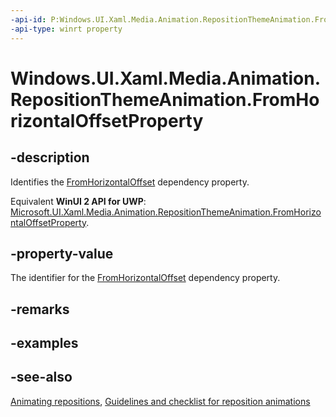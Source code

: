```yaml
---
-api-id: P:Windows.UI.Xaml.Media.Animation.RepositionThemeAnimation.FromHorizontalOffsetProperty
-api-type: winrt property
---
```


<!-- Property syntax
public Windows.UI.Xaml.DependencyProperty FromHorizontalOffsetProperty { get; }
-->

# Windows.UI.Xaml.Media.Animation.RepositionThemeAnimation.FromHorizontalOffsetProperty

## -description
Identifies the [FromHorizontalOffset](repositionthemeanimation_fromhorizontaloffset.md) dependency property.

Equivalent **WinUI 2 API for UWP**: [Microsoft.UI.Xaml.Media.Animation.RepositionThemeAnimation.FromHorizontalOffsetProperty](/windows/winui/api/microsoft.ui.xaml.media.animation.repositionthemeanimation.fromhorizontaloffsetproperty).

## -property-value
The identifier for the [FromHorizontalOffset](repositionthemeanimation_fromhorizontaloffset.md) dependency property.

## -remarks

## -examples

## -see-also
[Animating repositions](/previous-versions/windows/apps/jj649434(v=win.10)), [Guidelines and checklist for reposition animations](/windows/uwp/style/motion-reposition)
